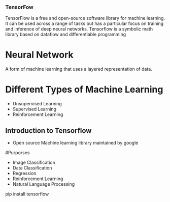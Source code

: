 ### TensorFow

TensorFlow is a free and open-source software library for machine learning. It can be used across a range of tasks but has a particular focus on training and inference of deep neural networks. Tensorflow is a symbolic math library based on dataflow and differentiable programming

# Neural Network
A form of machine learning that uses a layered representation of data.


# Different Types of Machine Learning
* Unsupervised Learning
* Supervised Learning
* Reinforcement Learning


## Introduction to Tensorflow

* Open source Machine learning library maintained by google

#Purporses
* Image Classification
* Data Classification
* Regression
* Reinforcement Learning
* Natural Language Processing


pip install tensorflow